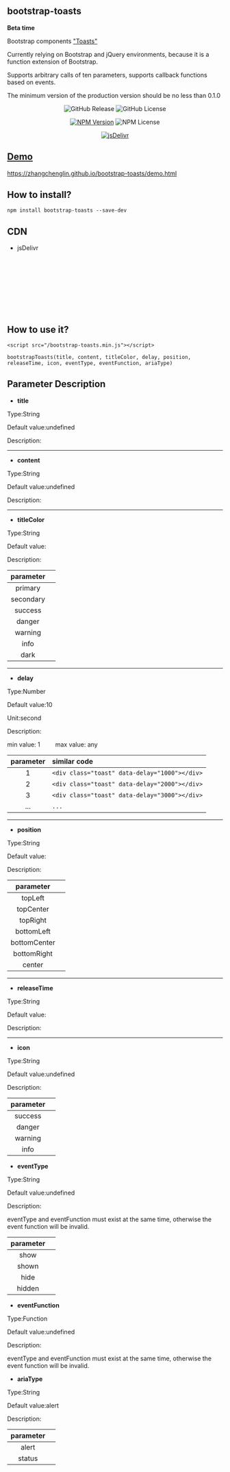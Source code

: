 ## bootstrap-toasts

**Beta time**

Bootstrap components <a href="https://getbootstrap.com/docs/4.3/components/toasts/" title="Toasts">"Toasts"</a>

Currently relying on Bootstrap and jQuery environments, because it is a function extension of Bootstrap.

Supports arbitrary calls of ten parameters, supports callback functions based on events.

The minimum version of the production version should be no less than 0.1.0


<p align="center">
<img alt="GitHub Release" src="https://img.shields.io/github/release/zhangchenglin/bootstrap-toasts.svg">
<img alt="GitHub License" src="https://img.shields.io/github/license/zhangchenglin/bootstrap-toasts.svg">
</p>
<p align="center">
<a href="https://www.npmjs.com/package/bootstrap-toasts" target="_blank"><img alt="NPM Version" title="NPM Package" src="https://img.shields.io/npm/v/bootstrap-toasts.svg"></a>
<img alt="NPM License" src="https://img.shields.io/npm/l/bootstrap-toasts.svg">
</p>
<p align="center">
<a href="https://www.jsdelivr.com/package/npm/bootstrap-toasts" target="_blank">
        <img src="https://data.jsdelivr.com/v1/package/npm/bootstrap-toasts/badge?style=rounded" alt="jsDelivr" title="jsDelivr">
</p>

## Demo 

<a href="https://zhangchenglin.github.io/bootstrap-toasts/demo.html" title="_blank" title="DEMO">https://zhangchenglin.github.io/bootstrap-toasts/demo.html</a>


## How to install?
```
npm install bootstrap-toasts --save-dev
```

## CDN
- jsDelivr

<pre><code>
<script src="https://cdn.jsdelivr.net/npm/bootstrap-toasts/dist/bootstrap-toasts.js"></script>
</code></pre>

<pre><code>
<script src="https://cdn.jsdelivr.net/npm/bootstrap-toasts/dist/bootstrap-toasts.min.js"></script>
</code></pre>


## How to use it?
```
<script src="/bootstrap-toasts.min.js"></script>

bootstrapToasts(title, content, titleColor, delay, position, releaseTime, icon, eventType, eventFunction, ariaType)
```


## Parameter Description

- **title**

Type:String

Default value:undefined

Description:

---
- **content**

Type:String

Default value:undefined

Description:

---
- **titleColor**

Type:String

Default value:

Description:

| parameter |  |
| :----------: | :----------: |
| primary  |  |
| secondary  |  |
| success  |  |
| danger  |  |
| warning  |  |
| info  |  |
| dark  |  |

---
- **delay**

Type:Number

Default value:10

Unit:second

Description:

min value: 1 &nbsp;&nbsp;&nbsp;&nbsp;&nbsp;&nbsp;&nbsp;  max value: any

| parameter | similar code |
| :----------: | :---------- |
| 1  |  ```<div class="toast" data-delay="1000"></div>``` |
| 2  |  ```<div class="toast" data-delay="2000"></div>``` |
| 3  |  ```<div class="toast" data-delay="3000"></div>``` |
| ...  |  ```...``` |
---
- **position**

Type:String

Default value:

Description:

| parameter |  |
| :----------: | :----------: |
| topLeft  |  |
| topCenter  |  |
| topRight  |  |
| bottomLeft  |  |
| bottomCenter  |  |
| bottomRight  |  |
| center  |  |
---
- **releaseTime**

Type:String

Default value:

Description:

---
- **icon**

Type:String

Default value:undefined

Description:

| parameter |  |
| :----------: | :----------: |
| success  |  |
| danger  |  |
| warning  |  |
| info  |  |

- **eventType**

Type:String

Default value:undefined

Description:

eventType and eventFunction must exist at the same time, otherwise the event function will be invalid.

| parameter |  |
| :----------: | :----------: |
| show |  |
| shown  |  |
| hide  |  |
| hidden  |  |

- **eventFunction**

Type:Function

Default value:undefined

Description:

eventType and eventFunction must exist at the same time, otherwise the event function will be invalid.

- **ariaType**

Type:String

Default value:alert

Description:

| parameter |  |
| :----------: | :----------: |
| alert  |  |
| status  |  |